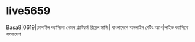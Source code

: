 # live5659
Basa8|0619|মোবাইল ক্যাসিনো গেমস প্ল্যাটফর্ম রিয়েল মানি | বাংলাদেশে অনলাইন বেটিং অ্যাপ|লাইভ ক্যাসিনো বাংলাদেশ
